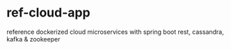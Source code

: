 # ref-cloud-app
reference dockerized cloud microservices with spring boot rest, cassandra, kafka &amp; zookeeper
